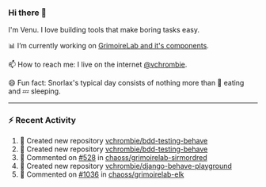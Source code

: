 ### Hi there 👋

I'm Venu. I love building tools that make boring tasks easy.

📊 I’m currently working on [GrimoireLab and it's components](https://chaoss.github.io/grimoirelab).

📫 How to reach me: I live on the internet [@vchrombie](https://www.google.co.in/search?q=vchrombie).

😄 Fun fact: Snorlax's typical day consists of nothing more than :doughnut: eating and :zzz: sleeping.

---

### :zap: Recent Activity

<!--RECENT_ACTIVITY:start-->
1. 📔 Created new repository [vchrombie/bdd-testing-behave](https://github.com/vchrombie/bdd-testing-behave)
2. 📔 Created new repository [vchrombie/bdd-testing-behave](https://github.com/vchrombie/bdd-testing-behave)
3. 💬 Commented on [#528](https://github.com/chaoss/grimoirelab-sirmordred/issues/528#issuecomment-1055271762) in [chaoss/grimoirelab-sirmordred](https://github.com/chaoss/grimoirelab-sirmordred)
4. 📔 Created new repository [vchrombie/django-behave-playground](https://github.com/vchrombie/django-behave-playground)
5. 💬 Commented on [#1036](https://github.com/chaoss/grimoirelab-elk/pull/1036#issuecomment-1055125603) in [chaoss/grimoirelab-elk](https://github.com/chaoss/grimoirelab-elk)
<!--RECENT_ACTIVITY:end-->

<!--
**vchrombie/vchrombie** is a ✨ _special_ ✨ repository because its `README.md` (this file) appears on your GitHub profile.

Here are some ideas to get you started:

- 🔭 I’m currently working on ...
- 🌱 I’m currently learning ...
- 👯 I’m looking to collaborate on ...
- 🤔 I’m looking for help with ...
- 💬 Ask me about ...
- 📫 How to reach me: ...
- 😄 Pronouns: ...
- ⚡ Fun fact: ...
-->
